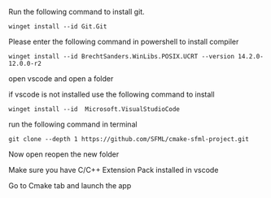 Run the following command to install git.
```
winget install --id Git.Git
```  

Please enter the following command in powershell to install compiler

```
winget install --id BrechtSanders.WinLibs.POSIX.UCRT --version 14.2.0-12.0.0-r2

```

open vscode and open a folder

if vscode is not installed use the following command to install

```
winget install --id  Microsoft.VisualStudioCode
```

run the following command in terminal

```
git clone --depth 1 https://github.com/SFML/cmake-sfml-project.git

```

Now open reopen the new folder

Make sure you have C/C++ Extension Pack installed in vscode

Go to Cmake tab and launch the app
